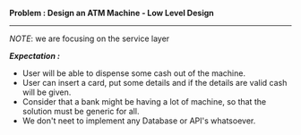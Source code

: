 **Problem : Design an ATM Machine - Low Level Design**

***

*_NOTE_*: we are focusing on the service layer

**_Expectation :_**

 - User will be able to dispense some cash out of the machine.
 - User can insert a card, put some details and if the details are valid cash will be given.
 - Consider that a bank might be having a lot of machine, so that the solution must be generic for all.
 - We don't neet to implement any Database or API's whatsoever.
